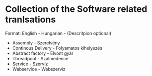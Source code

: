 # Collection of the Software related tranlsations
Format: English - Hungarian - (Descritpion optional)

* Assembly - Szerelvény
* Continous Delivery - Folyamatos kihelyezés
* Abstract factory - Elvont gyár
* Threadpool - Szálmedence
* Service - Szervíz
* Webservice - Webszervíz

